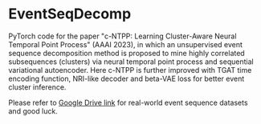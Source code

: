 # EventSeqDecomp

PyTorch code for the paper "c-NTPP: Learning Cluster-Aware Neural Temporal Point Process" (AAAI 2023), in which an unsupervised event sequence decomposition method is proposed to mine highly correlated subsequences (clusters) via neural temporal point process and sequential variational autoencoder. Here c-NTPP is further improved with TGAT time encoding function, NRI-like decoder and beta-VAE loss for better event cluster inference.

Please refer to [Google Drive link](https://drive.google.com/drive/folders/0BwqmV0EcoUc8UklIR1BKV25YR1U?resourcekey=0-OrlU87jyc1m-dVMmY5aC4w&usp=sharing) for real-world event sequence datasets and good luck.
